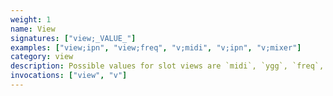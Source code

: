 ```yaml
---
weight: 1
name: View
signatures: ["view;_VALUE_"]
examples: ["view;ipn", "view;freq", "v;midi", "v;ipn", "v;mixer"]
category: view
description: Possible values for slot views are `midi`, `ygg`, `freq`, `vel` (velocity), and `ipn` for notes. `hud`, `h`, and `numbers` each reveal a heads up display with column and row numbers. Similarly, toggle phenomenon with `phenomenon` and `p`. `index` is also available to reveal the slot's position. Change pages with `tracker`/`t`, `mixer`/`m`, and `clades`/`c` (this can also be accomplished with _tab_).
invocations: ["view", "v"]
---
```

